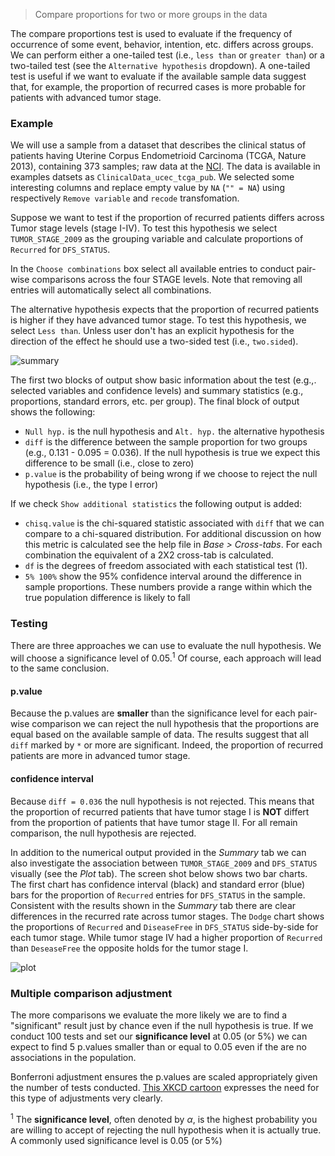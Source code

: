 > Compare proportions for two or more groups in the data

The compare proportions test is used to evaluate if the frequency of occurrence of some event, behavior, intention, etc. differs across groups. We can perform either a one-tailed test (i.e., `less than` or `greater than`) or a two-tailed test (see the `Alternative hypothesis` dropdown). A one-tailed test is useful if we want to evaluate if the available sample data suggest that, for example, the proportion of recurred cases is more probable for patients  with advanced tumor stage.

### Example

We will use a sample from a dataset that describes the clinical status of patients having Uterine Corpus Endometrioid Carcinoma (TCGA, Nature 2013), containing 373 samples; raw data at the [NCI](https://tcga-data.nci.nih.gov/docs/publications/ucec_2013/). The data is available in examples datsets as `ClinicalData_ucec_tcga_pub`. We selected some interesting columns and replace empty value by `NA` (`"" = NA`) using  respectively `Remove variable` and `recode` transfomation.

Suppose we want to test if the proportion of recurred patients differs across Tumor stage levels (stage I-IV). To test this hypothesis we select `TUMOR_STAGE_2009` as the grouping variable and calculate proportions of `Recurred` for `DFS_STATUS`.

In the `Choose combinations` box select all available entries to conduct pair-wise comparisons across the four STAGE levels. Note that removing all entries will automatically select all combinations. 

The alternative hypothesis expects that the proportion of recurred patients is higher if they have advanced tumor stage. To test this hypothesis, we select `Less than`. Unless user don't has an explicit hypothesis for the direction of the effect he should use a two-sided test (i.e., `two.sided`). 

![summary](figures_quant/compare_props_summary.png)

The first two blocks of output show basic information about the test (e.g.,. selected variables and confidence levels) and summary statistics (e.g., proportions, standard errors, etc. per group). The final block of output shows the following:

* `Null hyp.` is the null hypothesis and `Alt. hyp.` the alternative hypothesis
* `diff` is the difference between the sample proportion for two groups (e.g., 0.131 - 0.095 = 0.036). If the null hypothesis is true we expect this difference to be small (i.e., close to zero)
* `p.value` is the probability of being wrong if we choose to reject the null hypothesis (i.e., the type I error)

If we check `Show additional statistics` the following output is added:

* `chisq.value` is the chi-squared statistic associated with `diff` that we can compare to a chi-squared distribution. For additional discussion on how this metric is calculated see the help file in _Base > Cross-tabs_. For each combination the equivalent of a 2X2 cross-tab is calculated.
* `df` is the degrees of freedom associated with each statistical test (1).
* `5% 100%` show the 95% confidence interval around the difference in sample proportions. These numbers provide a range within which the true population difference is likely to fall

### Testing

There are three approaches we can use to evaluate the null hypothesis. We will choose a significance level of 0.05.<sup>1</sup> Of course, each approach will lead to the same conclusion.

#### p.value

Because the p.values are **smaller** than the significance level for each pair-wise comparison we can reject the null hypothesis that the proportions are equal based on the available sample of data. The results suggest that all `diff` marked by `*` or more are significant. Indeed, the proportion of recurred patients are more in advanced tumor stage.

#### confidence interval

Because `diff = 0.036` the null hypothesis is not rejected. This means that the proportion of recurred patients that have tumor stage I is **NOT** differt from the proportion of patients that have tumor stage II. For all remain comparison, the null hypothesis are rejected.


In addition to the numerical output provided in the _Summary_ tab we can also investigate the association between `TUMOR_STAGE_2009` and `DFS_STATUS` visually (see the _Plot_ tab). The screen shot below shows two bar charts. The first chart has confidence interval (black) and standard error (blue) bars for the proportion of `Recurred` entries for `DFS_STATUS` in the sample. Consistent with the results shown in the _Summary_ tab there are clear differences in the recurred rate across  tumor stages. The `Dodge` chart shows the proportions of `Recurred` and `DiseaseFree` in `DFS_STATUS` side-by-side for each tumor stage. While tumor stage IV had a higher proportion of `Recurred` than `DeseaseFree` the opposite holds for the tumor stage I.

![plot](figures_quant/compare_props_plot.png)


### Multiple comparison adjustment

The more comparisons we evaluate the more likely we are to find a "significant" result just by chance even if the null hypothesis is true. If we conduct 100 tests and set our **significance level** at 0.05 (or 5%) we can expect to find 5 p.values smaller than or equal to 0.05 even if the are no associations in the population.

Bonferroni adjustment ensures the p.values are scaled appropriately given the number of tests conducted. <a href="https://xkcd.com/882/" target="blank">This XKCD cartoon</a> expresses the need for this type of adjustments very clearly.

<!--
### _Stats speak_

This is a **comparison of proportions** test of the null hypothesis that the true population **difference in proportions** is equal to **0**. Using a significance level of 0.05, we reject the null hypothesis for each pair of passengers classes evaluated, and conclude that the true population **difference in proportions** is **not equal to 0**.

The p.value for the test of differences in the survival proportion for 1st versus 2nd class passengers is **< .001**. This is the probability of observing a sample **difference in proportions** that is as or more extreme than the sample **difference in proportion** from the data if the null hypothesis is true. In this case, it is the probability of observing a sample **difference in proportions** that is less than **-0.194** or greater than **0.194** if the true population **difference in proportions** is **0**.

The 95% confidence interval is **0.112** to **0.277**. If repeated samples were taken and the 95% confidence interval computed for each one, the true **difference in population proportions** would fall inside the confidence interval in 95% of the samples
-->
<!--
```{r}
library(explainr)
res <- prop.test(matrix(c(179, 115, 103,146), nrow = 2), alternative = "two.sided", conf.level = .95, correct = FALSE)
```
-->
<sup>1</sup> The **significance level**, often denoted by $\alpha$, is the highest probability you are willing to accept of rejecting the null hypothesis when it is actually true. A commonly used significance level is 0.05 (or 5%)

